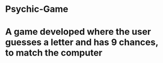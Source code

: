 # Psychic-Game

# A game developed where the user guesses a letter and has 9 chances, to match the computer